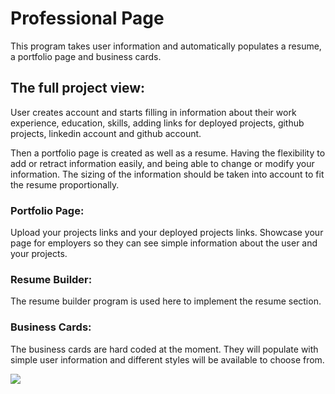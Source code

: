 # Professional Page

This program takes user information and automatically populates a resume, a portfolio page and business cards.

## The full project view:
User creates account and starts filling in information about their work experience, education, skills, adding links for deployed projects, github projects, linkedin account and github account.

Then a portfolio page is created as well as a resume. Having the flexibility to add or retract information easily, and being able to change or modify your information. The sizing of the information should be taken into account to fit the resume proportionally.

### Portfolio Page:
Upload your projects links and your deployed projects links. Showcase your page for employers so they can see simple information about the user and your projects.

### Resume Builder:
The resume builder program is used here to implement the resume section.

### Business Cards:
The business cards are hard coded at the moment. They will populate with simple user information and different styles will be available to choose from.

![](src/img/showLogin.gif)
